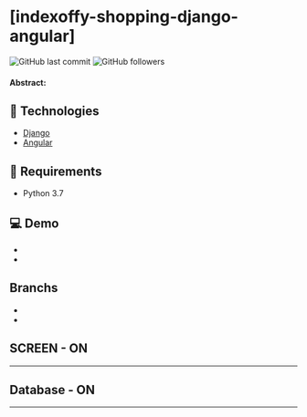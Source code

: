 # [indexoffy-shopping-django-angular]

![GitHub last commit](https://img.shields.io/github/last-commit/FernandoCelmer/indexoffy-shopping-django-angular) ![GitHub followers](https://img.shields.io/github/followers/FernandoCelmer?label=Fernando%20Celmer&style=social)

#### Abstract:

## 🚀 Technologies

- [Django](https://www.djangoproject.com/) 
- [Angular](https://angular.io/)

## 📑 Requirements

- Python 3.7

## 💻 Demo
- <br> 
- <br>

## Branchs
- <br> 
- <br> 

## SCREEN - ON 
________________________________
<p>

## Database - ON
________________________________
<p>
